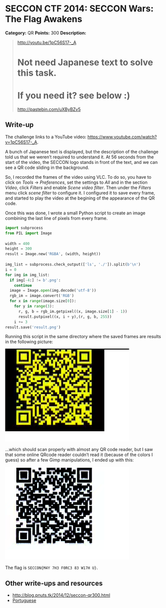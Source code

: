 # SECCON CTF 2014: SECCON Wars: The Flag Awakens

**Category:** QR
**Points:** 300
**Description:**

> <http://youtu.be/1pC56S17-_A>
>
> # Not need Japanese text to solve this task.
> # If you need it? see below :)
> <http://pastebin.com/uXByBZv5>

## Write-up

The challenge links to a YouTube video: <https://www.youtube.com/watch?v=1pC56S17-_A>.

A bunch of Japanese text is displayed, but the description of the challenge told us that we weren’t required to understand it. At 56 seconds from the start of the video, the SECCON logo stands in front of the text, and we can see a QR code sliding in the background.

So, I recorded the frames of the video using VLC. To do so, you have to click on _Tools_ → _Preferences_, set the settings to _All_ and in the section _Video_, click _Filters_ and enable _Scene video filter_. Then under the _Filters_ menu click _scene filter_ to configure it. I configured it to save every frame, and started to play the video at the begining of the appearance of the QR code.

Once this was done, I wrote a small Python script to create an image combining the last line of pixels from every frame.

```python
import subprocess
from PIL import Image

width = 400
height = 300
result = Image.new('RGBA', (width, height))

img_list = subprocess.check_output(['ls', './']).split(b'\n')
i = 0
for img in img_list:
  if img[-4:] != b'.png':
    continue
  image = Image.open(img.decode('utf-8'))
  rgb_im = image.convert('RGB')
  for x in range(image.size[0]):
    for y in range(3):
      r, g, b = rgb_im.getpixel((x, image.size[1] - 1))
      result.putpixel((x, i + y),(r, g, b, 255))
    i += 3
result.save('result.png')
```

Running this script in the same directory where the saved frames are results in the following picture:

![](result.png)

…which should scan properly with almost any QR code reader, but I saw that some online QRcode reader couldn’t read it (because of the colors I guess) so after a few Gimp manipulations, I ended up with this:

![](result-modified.png)

The flag is `SECCON{M4Y 7H3 F0RC3 83 W17H U}`.

## Other write-ups and resources

* <http://blog.pnuts.tk/2014/12/seccon-qr300.html>
* [Portuguese](https://ctf-br.org/wiki/seccon/seccon2014/f300-seccon-wars-the-flag-awakens/)
